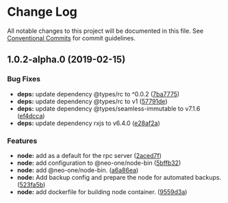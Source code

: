# Change Log

All notable changes to this project will be documented in this file.
See [Conventional Commits](https://conventionalcommits.org) for commit guidelines.

## 1.0.2-alpha.0 (2019-02-15)


### Bug Fixes

* **deps:** update dependency @types/rc to ^0.0.2 ([7ba7775](https://github.com/neo-one-suite/neo-one/commit/7ba7775))
* **deps:** update dependency @types/rc to v1 ([57791de](https://github.com/neo-one-suite/neo-one/commit/57791de))
* **deps:** update dependency @types/seamless-immutable to v7.1.6 ([ef4dcca](https://github.com/neo-one-suite/neo-one/commit/ef4dcca))
* **deps:** update dependency rxjs to v6.4.0 ([e28af2a](https://github.com/neo-one-suite/neo-one/commit/e28af2a))


### Features

* **node:** add  as a default for the rpc server ([2aced7f](https://github.com/neo-one-suite/neo-one/commit/2aced7f))
* **node:** add  configuration to @neo-one/node-bin ([5bffb32](https://github.com/neo-one-suite/neo-one/commit/5bffb32))
* **node:** add @neo-one/node-bin. ([a6a86ea](https://github.com/neo-one-suite/neo-one/commit/a6a86ea))
* **node:** Add backup config and prepare the node for automated backups. ([523fa5b](https://github.com/neo-one-suite/neo-one/commit/523fa5b))
* **node:** add dockerfile for building node container. ([9559d3a](https://github.com/neo-one-suite/neo-one/commit/9559d3a))
